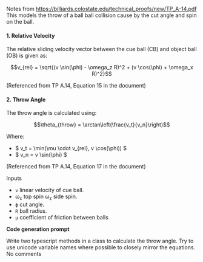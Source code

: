 
Notes from https://billiards.colostate.edu/technical_proofs/new/TP_A-14.pdf
This models the throw of a ball ball collision cause by the cut angle and spin on the ball.


#### 1. Relative Velocity 

The relative sliding velocity vector between the cue ball (CB) and object ball (OB) is given as:

```math
v_{rel} = \sqrt{(v \sin(\phi) - \omega_z R)^2 + (v \cos(\phi) + \omega_x R)^2}
```

(Referenced from TP A.14, Equation 15 in the document)


#### 2. Throw Angle 
The throw angle is calculated using:

```math
\theta_{throw} = \arctan\left(\frac{v_t}{v_n}\right)
```

Where:
- $ v_t = \min(\mu \cdot v_{rel}, v \cos(\phi)) $  
- $ v_n = v \sin(\phi) $  

(Referenced from TP A.14, Equation 17 in the document)

Inputs

*   `v` linear velocity of cue ball.
*    ω<sub>x</sub> top spin ω<sub>z</sub> side spin.
*   `ϕ` cut angle.
*   `R` ball radius.
*   `μ` coefficient of friction between balls

**Code generation prompt**

Write two typescript methods in a class to calculate the throw angle. Try to use unicode variable names where possible to closely mirror the equations. No comments

